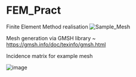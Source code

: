 # FEM_Pract
Finite Element Method realisation
![Sample_Mesh](https://github.com/MihailTsybakov/FEM_Pract/assets/62279777/fe394cd4-4eba-4bba-b506-5d2d22942e51)

Mesh generation via GMSH library
~ https://gmsh.info/doc/texinfo/gmsh.html

Incidence matrix for example mesh

![image](https://github.com/MihailTsybakov/FEM_Pract/assets/62279777/a7c62ce8-b3c8-4281-bbbf-7e0719d5cc66)


